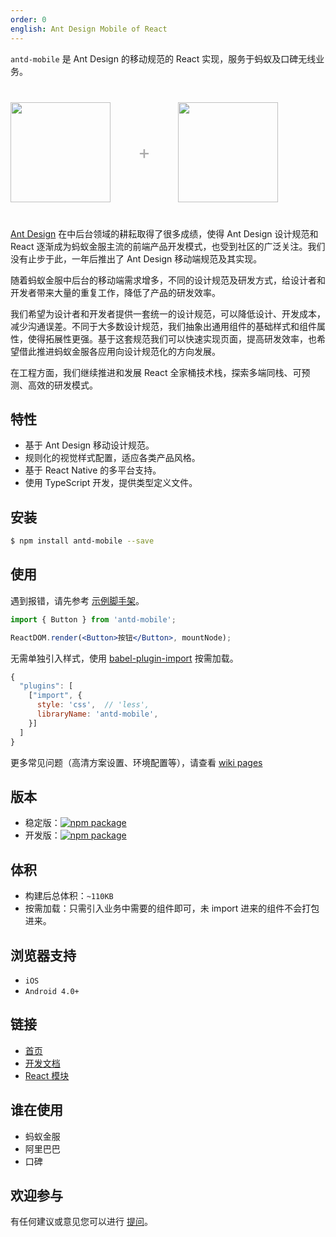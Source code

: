 ```yaml
---
order: 0
english: Ant Design Mobile of React
---
```


`antd-mobile` 是 Ant Design 的移动规范的 React 实现，服务于蚂蚁及口碑无线业务。

<div class="pic-plus">
  <img width="160" src="https://zos.alipayobjects.com/rmsportal/wIjMDnsrDoPPcIV.png">
  <span>+</span>
  <img width="160" src="https://t.alipayobjects.com/images/rmsweb/T16xRhXkxbXXXXXXXX.svg">
</div>

<style>
.pic-plus > * {
  display: inline-block;
  vertical-align: middle;
}
.pic-plus {
  margin: 40px 0;
}
.pic-plus span {
  font-size: 30px;
  color: #aaa;
  margin: 0 40px;
}
</style>

[Ant Design](http://ant.design) 在中后台领域的耕耘取得了很多成绩，使得 Ant Design 设计规范和 React 逐渐成为蚂蚁金服主流的前端产品开发模式，也受到社区的广泛关注。我们没有止步于此，一年后推出了 Ant Design 移动端规范及其实现。

随着蚂蚁金服中后台的移动端需求增多，不同的设计规范及研发方式，给设计者和开发者带来大量的重复工作，降低了产品的研发效率。

我们希望为设计者和开发者提供一套统一的设计规范，可以降低设计、开发成本，减少沟通误差。不同于大多数设计规范，我们抽象出通用组件的基础样式和组件属性，使得拓展性更强。基于这套规范我们可以快速实现页面，提高研发效率，也希望借此推进蚂蚁金服各应用向设计规范化的方向发展。

在工程方面，我们继续推进和发展 React 全家桶技术栈，探索多端同栈、可预测、高效的研发模式。

## 特性

- 基于 Ant Design 移动设计规范。
- 规则化的视觉样式配置，适应各类产品风格。
- 基于 React Native 的多平台支持。
- 使用 TypeScript 开发，提供类型定义文件。

## 安装

```bash
$ npm install antd-mobile --save
```

## 使用

遇到报错，请先参考 [示例脚手架](https://github.com/ant-design/ant-design-mobile/issues/56)。

```jsx
import { Button } from 'antd-mobile';

ReactDOM.render(<Button>按钮</Button>, mountNode);
```

无需单独引入样式，使用 [babel-plugin-import](https://github.com/ant-design/babel-plugin-import) 按需加载。

```js
{
  "plugins": [
    ["import", {
      style: 'css',  // 'less',
      libraryName: 'antd-mobile',
    }]
  ]
}
```

更多常见问题（高清方案设置、环境配置等），请查看 [wiki pages](https://github.com/ant-design/ant-design-mobile/wiki)

## 版本

- 稳定版：[![npm package](http://img.shields.io/npm/v/antd-mobile.svg?style=flat-square)](http://npmjs.com/package/antd-mobile)
- 开发版：[![npm package](https://cnpmjs.org/badge/v/antd-mobile.svg?tag=beta&style=flat-square)](http://npmjs.com/package/antd-mobile)

## 体积

- 构建后总体积：`~110KB`
- 按需加载：只需引入业务中需要的组件即可，未 import 进来的组件不会打包进来。

## 浏览器支持

- `iOS`
- `Android 4.0+`

## 链接

- [首页](/)
- [开发文档](http://github.com/ant-design/ant-design-mobile/blob/master/development.md)
- [React 模块](http://github.com/react-component)

## 谁在使用

- 蚂蚁金服
- 阿里巴巴
- 口碑

## 欢迎参与

有任何建议或意见您可以进行 [提问](http://github.com/ant-design/ant-design-mobile/issues)。

